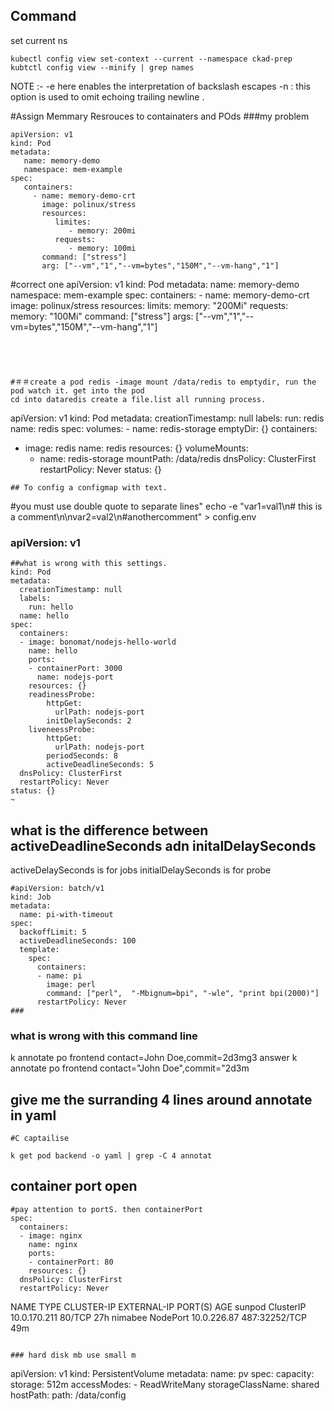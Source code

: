 ## Command
set current ns

```
kubectl config view set-context --current --namespace ckad-prep
kubtctl config view --minify | grep names
```
NOTE :- -e here enables the interpretation of backslash escapes 
        -n : this option is used to omit echoing trailing newline .

#Assign Memmary Resrouces to containaters and POds
###my problem
```
apiVersion: v1
kind: Pod
metadata:
   name: memory-demo
   namespace: mem-example
spec:
   containers:
     - name: memory-demo-crt
       image: polinux/stress
       resources:
          limites:
             - memory: 200mi
          requests:
             - memory: 100mi
       command: ["stress"]
       arg: ["--vm","1","--vm=bytes","150M","--vm-hang","1"]
```
#correct one
 apiVersion: v1
kind: Pod
metadata:
   name: memory-demo
   namespace: mem-example
spec:
   containers:
     - name: memory-demo-crt
       image: polinux/stress
       resources:
          limits:
              memory: "200Mi"
          requests:
              memory: "100Mi"
       command: ["stress"]
       args: ["--vm","1","--vm=bytes","150M","--vm-hang","1"]
```




#＃＃create a pod redis -image mount /data/redis to emptydir, run the pod watch it. get into the pod
cd into dataredis create a file.list all running process. 

```
apiVersion: v1
kind: Pod
metadata:
  creationTimestamp: null
  labels:
    run: redis
  name: redis
spec:
  volumes:
    - name: redis-storage
      emptyDir: {}
  containers:
  - image: redis
    name: redis
    resources: {}
    volumeMounts:
      - name: redis-storage
        mountPath: /data/redis
  dnsPolicy: ClusterFirst
  restartPolicy: Never
status: {}
```
## To config a configmap with text. 
```
#you must use double quote to separate lines"
echo -e "var1=val1\n# this is a comment\n\nvar2=val2\n#anothercomment" > config.env

### apiVersion: v1
```
##what is wrong with this settings.
kind: Pod
metadata:
  creationTimestamp: null
  labels:
    run: hello
  name: hello
spec:
  containers:
  - image: bonomat/nodejs-hello-world
    name: hello
    ports:
    - containerPort: 3000
      name: nodejs-port
    resources: {}
    readinessProbe:
        httpGet:
          urlPath: nodejs-port
        initDelaySeconds: 2
    liveneessProbe:
        httpGet:
          urlPath: nodejs-port
        periodSeconds: 8
        activeDeadlineSeconds: 5
  dnsPolicy: ClusterFirst
  restartPolicy: Never
status: {}
~                  
```

## what is the difference between activeDeadlineSeconds adn initalDelaySeconds
activeDelaySeconds is for jobs
initialDelaySeconds is for probe
```
#apiVersion: batch/v1
kind: Job
metadata:
  name: pi-with-timeout
spec:
  backoffLimit: 5
  activeDeadlineSeconds: 100
  template:
    spec:
      containers:
      - name: pi
        image: perl
        command: ["perl",  "-Mbignum=bpi", "-wle", "print bpi(2000)"]
      restartPolicy: Never
###
```
### what is wrong with this command line
k annotate po frontend contact=John Doe,commit=2d3mg3
answer
k annotate po frontend contact="John Doe",commit="2d3m

## give me the surranding 4 lines around annotate in yaml
```
#C captailise

k get pod backend -o yaml | grep -C 4 annotat
```

## container port open
```
#pay attention to portS. then containerPort
spec:
  containers:
  - image: nginx
    name: nginx
    ports:
    - containerPort: 80
    resources: {}
  dnsPolicy: ClusterFirst
  restartPolicy: Never

```
NAME      TYPE        CLUSTER-IP     EXTERNAL-IP   PORT(S)         AGE
sunpod     ClusterIP   10.0.170.211   <none>        80/TCP          27h
nimabee   NodePort    10.0.226.87    <none>        487:32252/TCP   49m
```

### hard disk mb use small m
```
apiVersion: v1
kind: PersistentVolume
metadata:
  name: pv
spec:
  capacity:
    storage: 512m
  accessModes:
    - ReadWriteMany
  storageClassName: shared
  hostPath:
    path: /data/config
```
